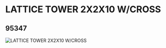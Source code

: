 # LATTICE TOWER 2X2X10 W/CROSS
## 95347
![LATTICE TOWER 2X2X10 W/CROSS](https://lc-www-live-s.legocdn.com/media/bricks/5/2/4667462.jpg)